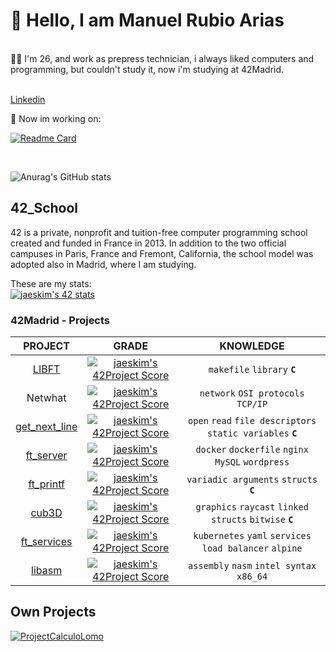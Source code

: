 
# 👋 Hello, I am Manuel Rubio Arias</br>

</br>
👨‍💻 I'm 26, and work as prepress technician, i always liked computers and programming, but couldn't study it, now i'm studying at 42Madrid.</br>
</br>

[Linkedin](www.linkedin.com/in/manuelrubioarias)

🚀 Now im working on:
</br>

[![Readme Card](https://github-readme-stats.vercel.app/api/pin/?username=mrubio7&repo=42_services&theme=dark&show_icons=true)](https://github.com/mrubio7/42_services)

</br>

![Anurag's GitHub stats](https://github-readme-stats.vercel.app/api?username=mrubio7&show_icons=true&theme=dark)

## 42_School </br>

42 is a private, nonprofit and tuition-free computer programming school created and funded in France in 2013. In addition to the two official campuses in Paris, France and Fremont, California, the school model was adopted also in Madrid, where I am studying.</br>

These are my stats:</br>
[![jaeskim's 42 stats](https://badge42.herokuapp.com/api/stats/mrubio?darkmode=true)](https://github.com/JaeSeoKim/badge42)
</br>


### 42Madrid - Projects </br>

|PROJECT|GRADE|KNOWLEDGE|
|:---:|:--------------------------------------------------------------------------------------------------------------------------:|:-------:|
|[LIBFT](https://github.com/mrubio7/42_libft)|[![jaeskim's 42Project Score](https://badge42.herokuapp.com/api/project/mrubio/Libft)](https://github.com/JaeSeoKim/badge42)|`makefile` `library` **`C`**|
|Netwhat|[![jaeskim's 42Project Score](https://badge42.herokuapp.com/api/project/mrubio/netwhat)](https://github.com/JaeSeoKim/badge42)|`network` `OSI protocols` `TCP/IP`|
|[get_next_line](https://github.com/mrubio7/42_get_next_line)|[![jaeskim's 42Project Score](https://badge42.herokuapp.com/api/project/mrubio/get_next_line)](https://github.com/JaeSeoKim/badge42)|`open` `read` `file descriptors` `static variables` **`C`**|
|[ft_server](https://github.com/mrubio7/42_server) |[![jaeskim's 42Project Score](https://badge42.herokuapp.com/api/project/mrubio/ft_server)](https://github.com/JaeSeoKim/badge42)|`docker` `dockerfile` `nginx` `MySQL` `wordpress`|
|[ft_printf](https://github.com/mrubio7/42_printf)|[![jaeskim's 42Project Score](https://badge42.herokuapp.com/api/project/mrubio/ft_printf)](https://github.com/JaeSeoKim/badge42)|`variadic arguments` `structs` **`C`**|
|[cub3D](https://github.com/mrubio7/42_cub3D)|[![jaeskim's 42Project Score](https://badge42.herokuapp.com/api/project/mrubio/cub3d)](https://github.com/JaeSeoKim/badge42)|`graphics` `raycast` `linked structs` `bitwise` **`C`**|
|[ft_services](https://github.com/mrubio7/42_services)|[![jaeskim's 42Project Score](https://badge42.herokuapp.com/api/project/mrubio/ft_services)](https://github.com/JaeSeoKim/badge42)|`kubernetes` `yaml` `services` `load balancer` `alpine`|
|[libasm](https://github.com/mrubio7/libasm)|[![jaeskim's 42Project Score](https://badge42.herokuapp.com/api/project/mrubio/libasm)](https://github.com/JaeSeoKim/badge42)|`assembly` `nasm` `intel syntax` `x86_64`|

## Own Projects

[![ProjectCalculoLomo](https://github-readme-stats.vercel.app/api/pin/?username=mrubio7&repo=Calculo-Lomo&theme=dark&show_icons=true)](https://github.com/mrubio7/42_services)
